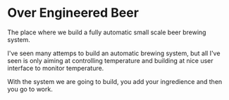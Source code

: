 # Over Engineered Beer
The place where we build a fully automatic small scale beer brewing system. 

I've seen many attemps to build an automatic brewing system, but all I've seen is only aiming at controlling temperature and building at nice user interface to monitor temperature.

With the system we are going to build, you add your ingredience and then you go to work. 

